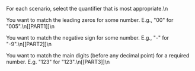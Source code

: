 For each scenario, select the quantifier that is most appropriate.\n

You want to match the leading zeros for some number. E.g., "00" for "005".\n[[PART1]]\n

You want to match the negative sign for some number. E.g., "\-" for "\-9".\n[[PART2]]\n

You want to match the main digits (before any decimal point) for a required number. E.g. "123" for "123".\n[[PART3]]\n
